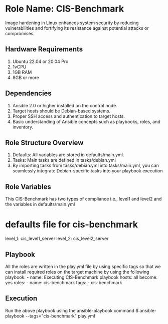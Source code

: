 Role Name: CIS-Benchmark
=========

Image hardening in Linux enhances system security by reducing vulnerabilities and fortifying its resistance against potential attacks or compromises.

Hardware Requirements
---------------------
1. Ubuntu 22.04 or 20.04 Pro
2. 1vCPU
3. 1GB RAM
4. 8GB or more

Dependencies
------------
1.  Ansible 2.0 or higher installed on the control node. 
2.  Target hosts should be Debian-based systems. 
3.  Proper SSH access and authentication to target hosts. 
4.  Basic understanding of Ansible concepts such as playbooks, roles, and inventory.

Role Structure Overview
-----------------------
1.  Defaults: All variables are stored in defaults/main.yml.                                                   
2.  Tasks: Main tasks are defined in tasks/debian.yml     
3.  By importing tasks from tasks/debian.yml into tasks/main.yml, you can seamlessly integrate Debian-specific tasks into your playbook execution



Role Variables
--------------

This CIS-Benchmark has two types of compliance i.e., level1 and level2 and the variables in defaults/main.yml 

# defaults file for cis-benchmark
level_1: cis_level1_server
level_2: cis_level2_server

Playbook
--------

All the roles are written in the play.yml file by using specific tags so that we can install required roles on the target machine by using the following playbook:
    - name: Executing CIS-Benchmark playbook
      hosts: all
      become: yes
  	roles:
  	- name: cis-benchmark
    	  tags:
     	  - cis-benchmark

Execution
---------

Run the above playbook using the ansible-playbook command 
$ ansible-playbook --tags="cis-benchmark" play.yml





